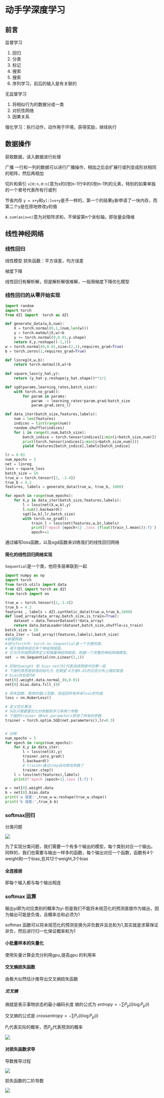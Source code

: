 # 动手学深度学习
## 前言
监督学习
1. 回归
2. 分类
3. 标记
4. 搜索
5. 搜索
6. 序列学习，前后的输入是有关联的

无监督学习
1. 将相似行为的数据分成一类
2. 对抗性网络
3. 因果关系

强化学习：执行动作，动作用于环境，获得奖励，继续执行

## 数据操作
获取数据，读入数据进行处理

广播
一行和一列的数据可以进行广播操作，相加之后会扩展行或列变成形状相同的矩阵，然后再相加

切片和索引
`x[0:n,0:n]`意为x的0到n-1行中的0到n-1列的元素，特别的如果单独的一个冒号代表所有行或列

节省内存
`y = x+y`和`y[:]=x+y`是不一样的，第一个的结果y新申请了一块内存，而第二个y是在原地修改y的值


`A.sum(axis=n)`意为对矩阵求和，不保留第n个坐标轴，即张量会降维


## 线性神经网络
### 线性回归
线性模型
损失函数：平方误差，均方误差

梯度下降

线性回归有解析解，但是解析解很难解，一般用梯度下降优化模型


### 线性回归的从零开始实现
```python
import random
import torch
from d2l import  torch as d2l

def generate_data(w,b,num):
    X = torch.normal(0,1,(num,len(w)))
    y = torch.matmul(X,w)+b
    y += torch.normal(0,0.01,y.shape)
    return X,y.reshape((-1,1))
w = torch.normal(0,0.01,size=(2,1),requires_grad=True)
b = torch.zeros(1,requires_grad=True)

def linreg(X,w,b):
    return torch.matmul(X,w)+b
    
def square_loss(y_hat,y):
    return (y_hat-y.reshape(y_hat.shape))**2/2

def sgd(params,learning_rates,batch_size):
    with torch.no_grad():
        for param in params:
            param -= learning_rates*param.grad/batch_size
            param.grad.zero_()

def data_iter(batch_size,features,labels):
    num = len(features)
    indices = list(range(num))
    random.shuffle(indices)
    for i in range(0,num,batch_size):
        batch_indice = torch.tensor(indices[i:min(i+batch_size,num)])
        print(torch.tensor(indices[i:min(i+batch_size,num)]))
        yield features[batch_indice],labels[batch_indice]

lr = 0.03
num_epochs = 3
net = linreg
loss = square_loss
batch_size = 10
true_w = torch.tensor([2, -3.4])
true_b = 4.2
features, labels = generate_data(true_w, true_b, 1000)

for epoch in range(num_epochs):
    for X,y in data_iter(batch_size,features,labels):
        l = loss(net(X,w,b),y)
        l.sum().backward()
        sgd([w,b],lr,batch_size)
        with torch.no_grad():
            train_l = loss(net(features,w,b),labels)
            print(f'epoch {epoch+1} ,loss {float(train_l.mean()):f}')
            epoch+=1
```
通过编写loss函数，以及sgd函数来训练我们的线性回归网络

#### 简化的线性回归网络实现
`Sequential`是一个类，他将多层串联到一起
```python
import numpy as np
import torch
from torch.utils import data
from d2l import torch as d2l
from torch import nn

true_w = torch.tensor([2,-3.4])
true_b = 4.2
features , labels = d2l.synthetic_data(true_w,true_b,1000)
def load_array(data_array,batch_size,is_train=True):
    dataset = data.TensorDataset(*data_array)
    return data.DataLoader(dataset,batch_size,shuffle=is_train)
batch_size = 10
data_iter = load_array((features,labels),batch_size)
#新建网络
#在PyTorch中，torch.nn.Sequential是一个方便的类，
# 用于按顺序组合多个神经网络层。
# 它允许你按照顺序定义和堆叠神经网络层，构建一个完整的神经网络模型。
net  = nn.Sequential(nn.Linear(2,1))

# 初始化weight 和 bias net[0]代表选择网络中的第一层
# 下面的意思是权值初始化为 在期望 0方差0.01的正态分布上随机取值
# bias则全部为0
net[0].weight.data.normal_(0,0.01)
net[0].bias.data.fill_(0)

# 损失函数，使用的是L2范数，他返回所有样本loss的均值
loss = nn.HuberLoss()

# 定义优化算法 
# SGD只需要要优化的参数和学习率两个参数
# 下面的trainer 用net.parameters获得了所有的参数
trainer = torch.optim.SGD(net.parameters(),lr=0.3)


# 训练
num_epochs = 3
for epoch in range(num_epochs):
    for X,y in data_iter:
        l = loss(net(X),y)
        trainer.zero_grad()
        l.backward()
        # trainer通过step自动修改参数了
        trainer.step() 
    l = loss(net(features),labels)
    print(f'epoch {epoch+1},loss {l:f}')

w = net[0].weight.data
b = net[0].bias.data
print('w 误差:',true_w-w.reshape(true_w.shape))
print('b 误差:',true_b-b)
```


### softmax回归
分类问题

![](./img/softmax.png)

为了实现分类问题，我们需要一个有多个输出的模型，每个类别对应一个输出。
同样的，我们也需要与输出一样多的函数，每个输出对应一个函数，函数有4个weight和一个bias,总共12个weight,3个bias

#### 全连接层
即每个输入都与每个输出相连


### softmax 运算

输出yi即为对应类别的概率为yi
但是我们不能将未规范化的预测直接作为输出，因为输出可能是负值，且概率总和必须为1

softmax 函数可以将未规范化的预测变换为非负数并且总和为1,其实就是求幂保证非负，然后进行归一化保证概率和为1

#### 小批量样本的矢量化
使用矢量计算会充分利用gpu,提高gpu 的利用率
#### 交叉熵损失函数
由极大似然估计推导出交叉熵损失函数
##### 交叉熵
熵就是表示事物状态的最小编码长度
熵的公式为 $entropy = -\sum P_p(i) \log P_p(i)$

交叉熵的公式是 $cross entropy = -\sum P_r(i) \log P_p(i)$

$P_r$代表实际的概率，而$P_p$代表预测的概率

![](./img/entropy.png)

#### 对损失函数求导
导数推导过程

![](./img/delim.png)

损失函数的二阶导数

![](./img/2delim.png)